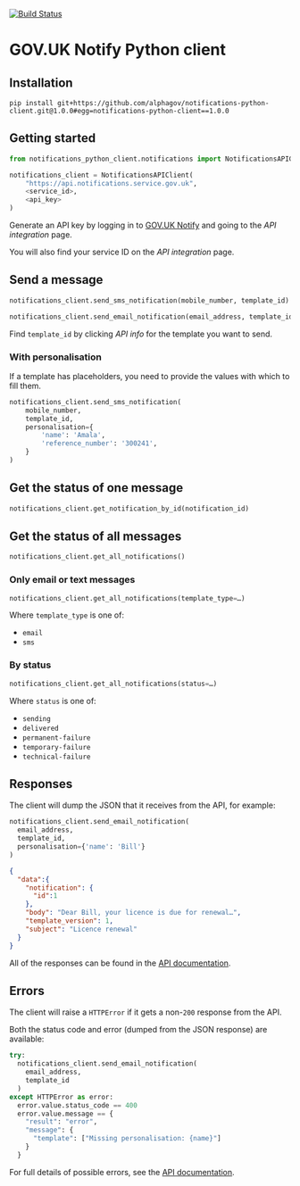 [![Build Status](https://api.travis-ci.org/alphagov/notifications-python-client.svg?branch=master)](https://api.travis-ci.org/alphagov/notifications-python-client.svg?branch=master)

# GOV.UK Notify Python client


## Installation

```shell
pip install git+https://github.com/alphagov/notifications-python-client.git@1.0.0#egg=notifications-python-client==1.0.0
```

## Getting started

```python
from notifications_python_client.notifications import NotificationsAPIClient

notifications_client = NotificationsAPIClient(
    "https://api.notifications.service.gov.uk",
    <service_id>,
    <api_key>
)
```

Generate an API key by logging in to
[GOV.UK Notify](https://www.notifications.service.gov.uk) and going to
the _API integration_ page.

You will also find your service ID on the _API integration_ page.


## Send a message

```python
notifications_client.send_sms_notification(mobile_number, template_id)
```

```python
notifications_client.send_email_notification(email_address, template_id)
```

Find `template_id` by clicking _API info_ for the template you want to send.


### With personalisation

If a template has placeholders, you need to provide the values with which to fill them.

```python
notifications_client.send_sms_notification(
    mobile_number,
    template_id,
    personalisation={
        'name': 'Amala',
        'reference_number': '300241',
    }
)
```

## Get the status of one message

```python
notifications_client.get_notification_by_id(notification_id)
```

## Get the status of all messages

```python
notifications_client.get_all_notifications()
```

### Only email or text messages
```python
notifications_client.get_all_notifications(template_type=…)
```
Where `template_type` is one of:

* `email`
* `sms`


### By status
```python
notifications_client.get_all_notifications(status=…)
```

Where `status` is one of:

* `sending`
* `delivered`
* `permanent-failure`
* `temporary-failure`
* `technical-failure`


## Responses

The client will dump the JSON that it receives from the API, for
example:
```python
notifications_client.send_email_notification(
  email_address,
  template_id,
  personalisation={'name': 'Bill'}
)
```
```json
{
  "data":{
    "notification": {
      "id":1
    },
    "body": "Dear Bill, your licence is due for renewal…",
    "template_version": 1,
    "subject": "Licence renewal"
  }
}
```

All of the responses can be found in the
[API documentation](https://www.notifications.service.gov.uk/documentation#API_endpoints).


## Errors

The client will raise a `HTTPError` if it gets a non-`200` response from
the API.

Both the status code and error (dumped from the JSON response) are
available:

```python
try:
  notifications_client.send_email_notification(
    email_address,
    template_id
  )
except HTTPError as error:
  error.value.status_code == 400
  error.value.message == {
    "result": "error",
    "message": {
      "template": ["Missing personalisation: {name}"]
    }
  }
```

For full details of possible errors, see the
[API documentation](https://www.notifications.service.gov.uk/documentation#API_endpoints).
